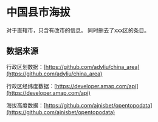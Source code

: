 # 中国县市海拔

对于直辖市，只含有改市的信息。
同时删去了xxx区的条目。



## 数据来源

行政区划数据：[https://github.com/adyliu/china_area](https://github.com/adyliu/china_area)

行政区经纬度数据：[https://developer.amap.com/api](https://developer.amap.com/api)

海拔高度数据：[https://github.com/ajnisbet/opentopodata](https://github.com/ajnisbet/opentopodata)
